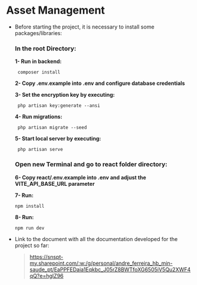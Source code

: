 # Asset Management

-   Before starting the project, it is necessary to install some packages/libraries:

    ### In the root Directory:
    
       **1- Run in backend:**

         composer install
        
      **2- Copy .env.example into .env and configure database credentials**

      **3- Set the encryption key by executing:**

         php artisan key:generate --ansi

       **4- Run migrations:**

         php artisan migrate --seed

     **5- Start local server by executing:**

         php artisan serve
        
        

    ### Open new Terminal and go to **react** folder directory:
    
     **6- Copy react/.env.example into .env and adjust the VITE_API_BASE_URL parameter**

     **7- Run:**

        npm install
    
     **8- Run:**

        npm run dev

-   Link to the document with all the documentation developed for the project so far:
    > https://snspt-my.sharepoint.com/:w:/g/personal/andre_ferreira_hb_min-saude_pt/EaPPFEDaia1Eqkbc_J05rZ8BWTfoXG6505iV5Qu2XWF4qQ?e=hgIZ96
